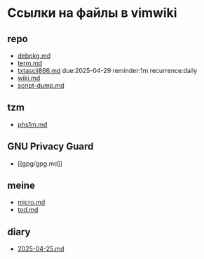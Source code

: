 # Ссылки на файлы в vimwiki

## repo
- [debpkg.md](./repo/debpkg.md)
- [term.md](./repo/term.md)
- [txtascii866.md](./repo/txtascii866.md) due:2025-04-29 reminder:1m recurrence:daily
- [wiki.md](./repo/wiki.md) 
- [script-dump.md](./repo/script-dump.md)

## tzm
- [phs1m.md](./tzm/phs1m.md)

## GNU Privacy Guard
- [[gpg/gpg.md]]

## meine
- [micro.md](./meine/micro.md)
- [tod.md](./meine/tod.md)

## diary
- [2025-04-25.md](./diary/2025-04-25.md)
